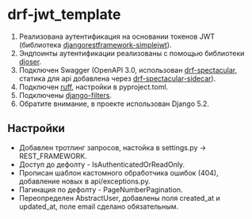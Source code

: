 # drf-jwt_template

1. Реализована аутентификация на основании токенов JWT (библиотека [djangorestframework-simplejwt](https://django-rest-framework-simplejwt.readthedocs.io/en/latest/getting_started.html)).
2. Эндпоинты аутентификации реализованы с помощью библиотеки [djoser](https://djoser.readthedocs.io/en/latest/getting_started.html).
3. Подключен Swagger (OpenAPI 3.0, использован [drf-spectacular](https://drf-spectacular.readthedocs.io/en/latest/), статика для api добавлена через [drf-spectacular-sidecar](https://drf-spectacular.readthedocs.io/en/latest/readme.html)).
4. Подключен [ruff](https://docs.astral.sh/ruff/), настройки в pyproject.toml.
5. Подключены [django-filters](https://django-filter.readthedocs.io/en/main/).
6. Обратите внимание, в проекте использован Django 5.2.

## Настройки

- Добавлен тротлинг запросов, настойка в settings.py -> REST_FRAMEWORK.
- Доступ до дефолту - IsAuthenticatedOrReadOnly.
- Прописан шаблон кастомного обработчика ошибок (404), добавление новых в api/exceptions.py.
- Пагинация по дефолту - PageNumberPagination.
- Переопределен AbstractUser, добавлены поля created_at и updated_at, поле email сделано обязательным.
